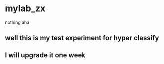 # mylab_zx
nothing aha
## well this is my test experiment for hyper classify
## I will upgrade it one week
